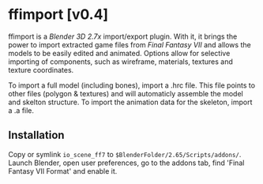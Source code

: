 # ffimport [v0.4]


ffimport is a <i>Blender 3D 2.7x</i> import/export plugin. With it, it brings the power to import extracted game files from <i>Final Fantasy VII</i> and allows the models to be easily edited and animated. Options allow for selective importing of components, such as wireframe, materials, textures and texture coordinates.

To import a full model (including bones), import a .hrc file. This file points to other files (polygon & textures) and will automaticly assemble the model and skelton structure. To import the animation data for the skeleton, import a .a file.

## Installation

Copy or symlink `io_scene_ff7` to `$BlenderFolder/2.65/Scripts/addons/`. Launch Blender, open user preferences, go to the addons tab, find 'Final Fantasy VII Format' and enable it.

